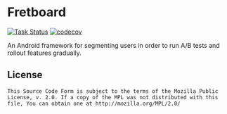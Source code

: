 # Fretboard

[![Task Status](https://github.taskcluster.net/v1/repository/mozilla-mobile/fretboard/master/badge.svg)](https://github.taskcluster.net/v1/repository/mozilla-mobile/fretboard/master/latest)
[![codecov](https://codecov.io/gh/mozilla-mobile/fretboard/branch/master/graph/badge.svg)](https://codecov.io/gh/mozilla-mobile/fretboard)

An Android framework for segmenting users in order to run A/B tests and rollout features gradually.

## License

    This Source Code Form is subject to the terms of the Mozilla Public
    License, v. 2.0. If a copy of the MPL was not distributed with this
    file, You can obtain one at http://mozilla.org/MPL/2.0/
